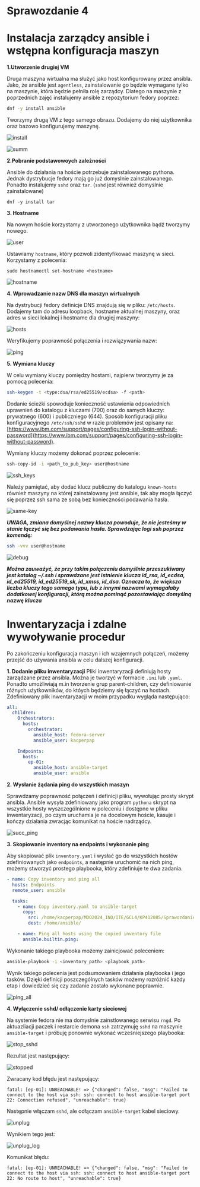 # Sprawozdanie 4

# Instalacja zarządcy ansible i wstępna konfiguracja maszyn

**1.Utworzenie drugiej VM**

Druga maszyna wirtualna ma służyć jako host konfigurowany przez ansibla. Jako, że ansible jest `agentless`, zainstalowanie go będzie wymagane tylko na maszynie, która będzie pełniła rolę zarządcy. Dlatego na maszynie z poprzednich zajęć instalujemy ansible z repozytorium fedory poprzez:

```bash
dnf -y install ansible
```

Tworzymy drugą VM z tego samego obrazu. Dodajemy do niej użytkownika oraz bazowo konfigurujemy maszynę.

![install](./screenshots/install_name.png)

![summ](./screenshots/summ_client.png)

**2.Pobranie podstawowoych zależności**

Ansible do działania na hoście potrzebuje zainstalowanego pythona. Jednak dystrybucje fedory mają go już domyslnie zainstalowanego. Ponadto instalujemy `sshd` oraz `tar`. (`sshd` jest również domyslnie zainstalowane)

```
dnf -y install tar
```

**3. Hostname**

Na nowym hoście korzystamy z utworzonego użytkownika bądź tworzymy nowego. 

![user](./screenshots/ansible-user.png)

Ustawiamy `hostname`, który pozwoli zidentyfikować maszynę w sieci. Korzystamy z polecenia:

```
sudo hostnamectl set-hostname <hostname>
```

![hostname](./screenshots/hostname.png)

**4. Wprowadzanie nazw DNS dla maszyn wirtualnych**

Na dystrybucji fedory definicje DNS znajdują się w pliku: `/etc/hosts`. Dodajemy tam do adresu loopback, hostname aktualnej maszyny, oraz adres w sieci lokalnej i hostname dla drugiej maszyny:

![hosts](./screenshots/hosts.png)

Weryfikujemy poprawność połączenia i rozwiązywania nazw:

![ping](./screenshots/ping.png)

**5. Wymiana kluczy**

W celu wymiany kluczy pomiędzy hostami, najpierw tworzymy je za pomocą polecenia:

```bash
ssh-keygen -t <type:dsa/rsa/ed25519/ecdsa> -f <path>
```

Dodanie ścieżki spowoduje konieczność ustawienia odpowiednich uprawnień do katalogu z kluczami (700) oraz do samych kluczy: prywatnego (600) i publiczniego (644). Sposób konfiguracji pliku konfiguracyjnego `/etc/ssh/sshd` w razie problemów jest opisany na: [https://www.ibm.com/support/pages/configuring-ssh-login-without-password](https://www.ibm.com/support/pages/configuring-ssh-login-without-password).

Wymiany kluczy możemy dokonać poprzez polecenie:
```bash
ssh-copy-id -i <path_to_pub_key> user@hostname
```

![ssh_keys](./screenshots/final-ssh.png)

Należy pamiętać, aby dodać klucz publiczny do katalogu `known-hosts` również maszyny na której zainstalowany jest ansible, tak aby mogła łączyć się poprzez ssh sama ze sobą bez konieczności podawania hasła.

![same-key](./screenshots/same-key-kacperpap.png)


***UWAGA, zmiana domyślnej nazwy klucza powoduje, że nie jesteśmy w stanie łączyć się bez podawania hasła. Sprawdzając logi ssh poprzez komendę:***
```bash
ssh -vvv user@hostname
```
![debug](./screenshots/must-be-same-name.png)

***Można zauważyć, że przy takim połączeniu domyślnie przeszukiwany jest katalog ~/.ssh i sprawdzane jest istnienie klucza id_rsa, id_ecdsa, id_ed25519, id_ed25519_sk, id_xmss, id_dsa. Oznacza to, że większa liczba kluczy tego samego typu, lub z innymi nazwami wymagałaby dodatkowej konfiguracji, którą można pominąć pozostawiając domyślną nazwę klucza***

# Inwentaryzacja i zdalne wywoływanie procedur

Po zakończeniu konfiguracja maszyn i ich wzajemnych połączeń, możemy przejść do używania ansibla w celu dalszej konfiguracji.

**1. Dodanie pliku inwentaryzacji**
Pliki inwentaryzacji definiują hosty zarządzane przez ansibla. Można je tworzyć w formacie `.ini` lub `.yaml`. Ponadto umożliwiają m.in tworzenie grup parent-children, czy definiowanie różnych użytkowników, do któych będziemy się łączyć na hostach. Zdefiniowany plik inwentaryzacji w moim przypadku wygląda następująco:

```yaml
all:
  children:
    Orchestrators:
      hosts:
        orchestrator:
          ansible_host: fedora-server
          ansible_user: kacperpap

    Endpoints:
      hosts:
        ep-01:
          ansible_host: ansible-target
          ansible_user: ansible
```

**2. Wysłanie żądania ping do wszystkich maszyn**

Sprawdzamy poprawność połączeń i definicji pliku, wywołując prosty skrypt ansibla. Ansible wysyła zdefiniowany jako program `pythona` skrypt na wszystkie hosty wyszczególnione w poleceniu i dostępne w pliku inwentaryzacji, po czym uruchamia je na docelowym hoście, kasuje i kończy działania zwracjąc komunikat na hoście nadrządcy.

![succ_ping](./screenshots/succ_ping.png)

**3. Skopiowanie inventory na endpoints i wykonanie ping**

Aby skopiować plik `inventory.yaml` i wysłać go do wszystkich hostów zdefiniowanych jako `endpoints`, a następnie uruchomić na nich ping, możemy stworzyć prostego playbooka, który zdefiniuje te dwa zadania.

```yaml
- name: Copy inventory and ping all
  hosts: Endpoints
  remote_user: ansible

  tasks:
    - name: Copy inventory.yaml to ansible-target
      copy:
        src: /home/kacperpap/MDO2024_INO/ITE/GCL4/KP412085/Sprawozdanie4/inventory.yaml
        dest: /home/ansible/

    - name: Ping all hosts using the copied inventory file
      ansible.builtin.ping:
```

Wykonanie takiego playbooka możemy zainicjować poleceniem:
```bash
ansible-playbook -i <inventory_path> <playbook_path>
```
Wynik takiego polecenia jest podsumowaniem działania playbooka i jego tasków. Dzięki definicji poszczególnych tasków możemy rozróżnić każdy etap i dowiedzieć się czy zadanie zostało wykonane poprawnie.

![ping_all](./screenshots/playbook-ping-all.png)

**4. Wyłączenie sshd/ odłączenie karty sieciowej**

Na systemie fedora nie ma domyslnie zainstlowanego serwisu `rngd`. Po aktuazliacji paczek i restarcie demona `ssh` zatrzymuję `sshd` na maszynie `ansible-target` i próbuję ponownie wykonać wcześniejszego playbooka:

![stop_sshd](./screenshots/stop-sshd.png)

Rezultat jest następujący:

![stopped](./screenshots/stopped-logs.png)

Zwracany kod błędu jest następujący:
```
fatal: [ep-01]: UNREACHABLE! => {"changed": false, "msg": "Failed to connect to the host via ssh: ssh: connect to host ansible-target port 22: Connection refused", "unreachable": true}
```

Następnie włączam `sshd`, ale odłączam `ansible-target` kabel sieciowy.

![unplug](./screenshots/unplug-client.png)

Wynikiem tego jest:

![unplug_log](./screenshots/no-route.png)

Komunikat błędu:
```
fatal: [ep-01]: UNREACHABLE! => {"changed": false, "msg": "Failed to connect to the host via ssh: ssh: connect to host ansible-target port 22: No route to host", "unreachable": true}
```

